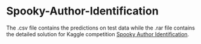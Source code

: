 # Spooky-Author-Identification
The .csv file contains the predictions on test data while the .rar file contains the detailed solution for Kaggle competition
[Spooky Author Identification](https://www.kaggle.com/c/spooky-author-identification).
